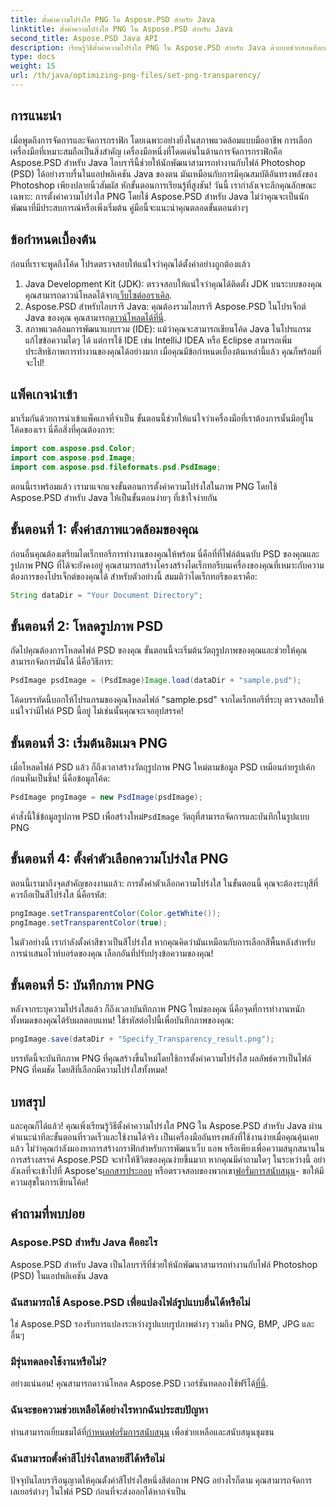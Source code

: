```yaml
---
title: ตั้งค่าความโปร่งใส PNG ใน Aspose.PSD สำหรับ Java
linktitle: ตั้งค่าความโปร่งใส PNG ใน Aspose.PSD สำหรับ Java
second_title: Aspose.PSD Java API
description: เรียนรู้วิธีตั้งค่าความโปร่งใส PNG ใน Aspose.PSD สำหรับ Java ด้วยบทช่วยสอนทีละขั้นตอนง่ายๆ เหมาะสำหรับนักพัฒนาและนักออกแบบกราฟิก
type: docs
weight: 15
url: /th/java/optimizing-png-files/set-png-transparency/
---
```

## การแนะนำ
เมื่อพูดถึงการจัดการและจัดการกราฟิก โดยเฉพาะอย่างยิ่งในสภาพแวดล้อมแบบมืออาชีพ การเลือกเครื่องมือที่เหมาะสมถือเป็นสิ่งสำคัญ เครื่องมือหนึ่งที่โดดเด่นในด้านการจัดการกราฟิกคือ Aspose.PSD สำหรับ Java ไลบรารีนี้ช่วยให้นักพัฒนาสามารถทำงานกับไฟล์ Photoshop (PSD) ได้อย่างราบรื่นในแอปพลิเคชัน Java ของตน มันเหมือนกับการมีคุณสมบัติอันทรงพลังของ Photoshop เพียงปลายนิ้วสัมผัส หักขั้นตอนการเรียนรู้ที่สูงชัน! วันนี้ เรากำลังเจาะลึกคุณลักษณะเฉพาะ: การตั้งค่าความโปร่งใส PNG โดยใช้ Aspose.PSD สำหรับ Java ไม่ว่าคุณจะเป็นนักพัฒนาที่มีประสบการณ์หรือเพิ่งเริ่มต้น คู่มือนี้จะแนะนำคุณตลอดขั้นตอนต่างๆ
## ข้อกำหนดเบื้องต้น
ก่อนที่เราจะพูดถึงโค้ด โปรดตรวจสอบให้แน่ใจว่าคุณได้ตั้งค่าอย่างถูกต้องแล้ว
1.  Java Development Kit (JDK): ตรวจสอบให้แน่ใจว่าคุณได้ติดตั้ง JDK บนระบบของคุณ คุณสามารถดาวน์โหลดได้จาก[เว็บไซต์ออราเคิล](https://www.oracle.com/java/technologies/javase-jdk11-downloads.html).
2.  Aspose.PSD สำหรับไลบรารี Java: คุณต้องรวมไลบรารี Aspose.PSD ในโปรเจ็กต์ Java ของคุณ คุณสามารถ[ดาวน์โหลดได้ที่นี่](https://releases.aspose.com/psd/java/).
3. สภาพแวดล้อมการพัฒนาแบบรวม (IDE): แม้ว่าคุณจะสามารถเขียนโค้ด Java ในโปรแกรมแก้ไขข้อความใดๆ ได้ แต่การใช้ IDE เช่น IntelliJ IDEA หรือ Eclipse สามารถเพิ่มประสิทธิภาพการทำงานของคุณได้อย่างมาก
เมื่อคุณมีข้อกำหนดเบื้องต้นเหล่านี้แล้ว คุณก็พร้อมที่จะไป!
## แพ็คเกจนำเข้า
มาเริ่มกันด้วยการนำเข้าแพ็คเกจที่จำเป็น ขั้นตอนนี้ช่วยให้แน่ใจว่าเครื่องมือที่เราต้องการนั้นมีอยู่ในโค้ดของเรา นี่คือสิ่งที่คุณต้องการ:
```java
import com.aspose.psd.Color;
import com.aspose.psd.Image;
import com.aspose.psd.fileformats.psd.PsdImage;
```
ตอนนี้เราพร้อมแล้ว เรามาแจกแจงขั้นตอนการตั้งค่าความโปร่งใสในภาพ PNG โดยใช้ Aspose.PSD สำหรับ Java ให้เป็นขั้นตอนง่ายๆ ที่เข้าใจง่ายกัน
## ขั้นตอนที่ 1: ตั้งค่าสภาพแวดล้อมของคุณ
ก่อนอื่นคุณต้องเตรียมไดเร็กทอรีการทำงานของคุณให้พร้อม นี่คือที่ที่ไฟล์ต้นฉบับ PSD ของคุณและรูปภาพ PNG ที่ได้จะยังคงอยู่ คุณสามารถสร้างโครงสร้างไดเร็กทอรีบนเครื่องของคุณที่เหมาะกับความต้องการของโปรเจ็กต์ของคุณได้ สำหรับตัวอย่างนี้ สมมติว่าไดเร็กทอรีของเราคือ:
```java
String dataDir = "Your Document Directory";
```
## ขั้นตอนที่ 2: โหลดรูปภาพ PSD
ถัดไปคุณต้องการโหลดไฟล์ PSD ของคุณ ขั้นตอนนี้จะเริ่มต้นวัตถุรูปภาพของคุณและช่วยให้คุณสามารถจัดการมันได้ นี่คือวิธีการ:
```java
PsdImage psdImage = (PsdImage)Image.load(dataDir + "sample.psd");
```
โค้ดบรรทัดนี้บอกให้โปรแกรมของคุณโหลดไฟล์ "sample.psd" จากไดเร็กทอรีที่ระบุ ตรวจสอบให้แน่ใจว่ามีไฟล์ PSD นี้อยู่ ไม่เช่นนั้นคุณจะเจออุปสรรค!
## ขั้นตอนที่ 3: เริ่มต้นอิมเมจ PNG
เมื่อโหลดไฟล์ PSD แล้ว ก็ถึงเวลาสร้างวัตถุรูปภาพ PNG ใหม่ตามข้อมูล PSD เหมือนถ่ายรูปเค้กก่อนหั่นเป็นชิ้น! นี่คือข้อมูลโค้ด:
```java
PsdImage pngImage = new PsdImage(psdImage);
```
 คำสั่งนี้ใช้ข้อมูลรูปภาพ PSD เพื่อสร้างใหม่`PsdImage` วัตถุที่สามารถจัดการและบันทึกในรูปแบบ PNG
## ขั้นตอนที่ 4: ตั้งค่าตัวเลือกความโปร่งใส PNG
ตอนนี้เรามาถึงจุดสำคัญของงานแล้ว: การตั้งค่าตัวเลือกความโปร่งใส ในขั้นตอนนี้ คุณจะต้องระบุสีที่ควรถือเป็นสีโปร่งใส นี่คือรหัส:
```java
pngImage.setTransparentColor(Color.getWhite());
pngImage.setTransparentColor(true);
```
ในตัวอย่างนี้ เรากำลังตั้งค่าสีขาวเป็นสีโปร่งใส หากคุณคิดว่ามันเหมือนกับการเลือกสีพื้นหลังสำหรับการนำเสนอไวท์บอร์ดของคุณ เลือกอันที่ปรับปรุงข้อความของคุณ!
## ขั้นตอนที่ 5: บันทึกภาพ PNG
หลังจากระบุความโปร่งใสแล้ว ก็ถึงเวลาบันทึกภาพ PNG ใหม่ของคุณ นี่คือจุดที่การทำงานหนักทั้งหมดของคุณได้รับผลตอบแทน! ใช้รหัสต่อไปนี้เพื่อบันทึกภาพของคุณ:
```java
pngImage.save(dataDir + "Specify_Transparency_result.png");
```
บรรทัดนี้จะบันทึกภาพ PNG ที่คุณสร้างขึ้นใหม่โดยใช้การตั้งค่าความโปร่งใส ผลลัพธ์ควรเป็นไฟล์ PNG ที่คมชัด โดยสีที่เลือกมีความโปร่งใสทั้งหมด!
## บทสรุป
และคุณก็ได้แล้ว! คุณเพิ่งเรียนรู้วิธีตั้งค่าความโปร่งใส PNG ใน Aspose.PSD สำหรับ Java ผ่านคำแนะนำทีละขั้นตอนที่รวดเร็วและใช้งานได้จริง เป็นเครื่องมืออันทรงพลังที่ใช้งานง่ายเมื่อคุณคุ้นเคยแล้ว ไม่ว่าคุณกำลังมองหาการสร้างกราฟิกสำหรับการพัฒนาเว็บ แอพ หรือเพียงเพื่อความสนุกสนานในการสร้างสรรค์ Aspose.PSD จะทำให้ชีวิตของคุณง่ายขึ้นมาก
 หากคุณมีคำถามใดๆ ในระหว่างนี้ อย่าลังเลที่จะเข้าไปที่ Aspose's[เอกสารประกอบ](https://reference.aspose.com/psd/java/) หรือตรวจสอบของพวกเขา[ฟอรั่มการสนับสนุน](https://forum.aspose.com/c/psd/34)- ขอให้มีความสุขในการเขียนโค้ด!
## คำถามที่พบบ่อย
### Aspose.PSD สำหรับ Java คืออะไร
Aspose.PSD สำหรับ Java เป็นไลบรารีที่ช่วยให้นักพัฒนาสามารถทำงานกับไฟล์ Photoshop (PSD) ในแอปพลิเคชัน Java
### ฉันสามารถใช้ Aspose.PSD เพื่อแปลงไฟล์รูปแบบอื่นได้หรือไม่
ใช่ Aspose.PSD รองรับการแปลงระหว่างรูปแบบรูปภาพต่างๆ รวมถึง PNG, BMP, JPG และอื่นๆ
### มีรุ่นทดลองใช้งานหรือไม่?
อย่างแน่นอน! คุณสามารถดาวน์โหลด Aspose.PSD เวอร์ชันทดลองใช้ฟรีได้[ที่นี่](https://releases.aspose.com/).
### ฉันจะขอความช่วยเหลือได้อย่างไรหากฉันประสบปัญหา
 ท่านสามารถเยี่ยมชมได้ที่[กำหนดฟอรั่มการสนับสนุน](https://forum.aspose.com/c/psd/34) เพื่อช่วยเหลือและสนับสนุนชุมชน
### ฉันสามารถตั้งค่าสีโปร่งใสหลายสีได้หรือไม่
ปัจจุบันไลบรารีอนุญาตให้คุณตั้งค่าสีโปร่งใสหนึ่งสีต่อภาพ PNG อย่างไรก็ตาม คุณสามารถจัดการเลเยอร์ต่างๆ ในไฟล์ PSD ก่อนที่จะส่งออกได้หากจำเป็น